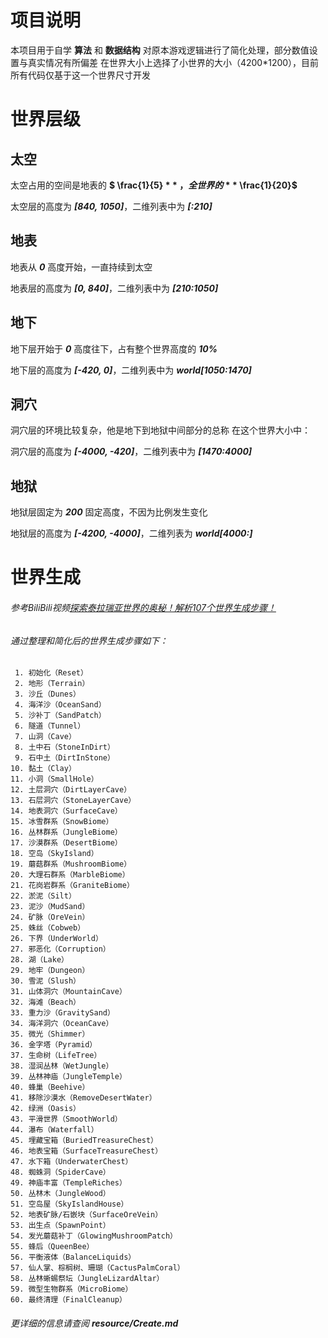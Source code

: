# 项目说明
本项目用于自学 **算法** 和 **数据结构**
对原本游戏逻辑进行了简化处理，部分数值设置与真实情况有所偏差
在世界大小上选择了小世界的大小（4200*1200），目前所有代码仅基于这一个世界尺寸开发

# 世界层级

## **太空**
太空占用的空间是地表的 **$ \frac{1}{5} $**，全世界的 **$ \frac{1}{20}$**

太空层的高度为 ***[840, 1050]***，二维列表中为 ***[:210]***

## **地表**
地表从 ***0*** 高度开始，一直持续到太空

地表层的高度为 ***[0, 840]***，二维列表中为 ***[210:1050]***

## **地下**
地下层开始于 ***0*** 高度往下，占有整个世界高度的 ***10%***

地下层的高度为 ***[-420, 0]***，二维列表中为 ***world[1050:1470]***

## **洞穴**
洞穴层的环境比较复杂，他是地下到地狱中间部分的总称
在这个世界大小中：

洞穴层的高度为 ***[-4000, -420]***，二维列表中为 ***[1470:4000]***

## **地狱**
地狱层固定为 ***200*** 固定高度，不因为比例发生变化

地狱层的高度为 ***[-4200, -4000]***，二维列表为 ***world[4000:]***

# 世界生成
###### 参考BiliBili视频[探索泰拉瑞亚世界的奥秘！解析107个世界生成步骤！](https://www.bilibili.com/video/BV1FJcsecEt1?vd_source=af214977129a4a7d5b517650d65b0bfe)
###### 通过整理和简化后的世界生成步骤如下：
     1. 初始化（Reset）
     2. 地形（Terrain）
     3. 沙丘（Dunes）
     4. 海洋沙（OceanSand）
     5. 沙补丁（SandPatch）
     6. 隧道（Tunnel）
     7. 山洞（Cave）
     8. 土中石（StoneInDirt）
     9. 石中土（DirtInStone）
    10. 黏土（Clay）
    11. 小洞（SmallHole）
    12. 土层洞穴（DirtLayerCave）
    13. 石层洞穴（StoneLayerCave）
    14. 地表洞穴（SurfaceCave）
    15. 冰雪群系（SnowBiome）
    16. 丛林群系（JungleBiome）
    17. 沙漠群系（DesertBiome）
    18. 空岛（SkyIsland）
    19. 蘑菇群系（MushroomBiome）
    20. 大理石群系（MarbleBiome）
    21. 花岗岩群系（GraniteBiome）
    22. 淤泥（Silt）
    23. 泥沙（MudSand）
    24. 矿脉（OreVein）
    25. 蛛丝（Cobweb）
    26. 下界（UnderWorld）
    27. 邪恶化（Corruption）
    28. 湖（Lake）
    29. 地牢（Dungeon）
    30. 雪泥（Slush）
    31. 山体洞穴（MountainCave）
    32. 海滩（Beach）
    33. 重力沙（GravitySand）
    34. 海洋洞穴（OceanCave）
    35. 微光（Shimmer）
    36. 金字塔（Pyramid）
    37. 生命树（LifeTree）
    38. 湿润丛林（WetJungle）
    39. 丛林神庙（JungleTemple）
    40. 蜂巢（Beehive）
    41. 移除沙漠水（RemoveDesertWater）
    42. 绿洲（Oasis）
    43. 平滑世界（SmoothWorld）
    44. 瀑布（Waterfall）
    45. 埋藏宝箱（BuriedTreasureChest）
    46. 地表宝箱（SurfaceTreasureChest）
    47. 水下箱（UnderwaterChest）
    48. 蜘蛛洞（SpiderCave）
    49. 神庙丰富（TempleRiches）
    50. 丛林木（JungleWood）
    51. 空岛屋（SkyIslandHouse）
    52. 地表矿脉/石嵌块（SurfaceOreVein）
    53. 出生点（SpawnPoint）
    54. 发光蘑菇补丁（GlowingMushroomPatch）
    55. 蜂后（QueenBee）
    56. 平衡液体（BalanceLiquids）
    57. 仙人掌、棕榈树、珊瑚（CactusPalmCoral）
    58. 丛林蜥蜴祭坛（JungleLizardAltar）
    59. 微型生物群系（MicroBiome）
    60. 最终清理（FinalCleanup）
###### 更详细的信息请查阅 **resource/Create.md**